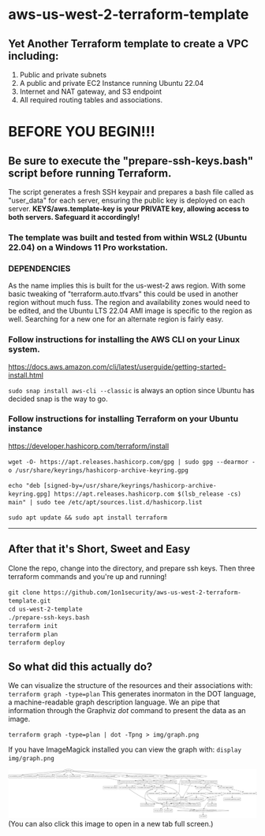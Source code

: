 # aws-us-west-2-terraform-template
## Yet Another Terraform template to create a VPC including:

1. Public and private subnets
2. A public and private EC2 Instance running Ubuntu 22.04
3. Internet and NAT gateway, and S3 endpoint
4. All required routing tables and associations.

# BEFORE YOU BEGIN!!!
## Be sure to execute the "prepare-ssh-keys.bash" script before running Terraform.
The script generates a fresh SSH keypair and prepares a bash file called as "user_data" for each server, ensuring the public key is deployed on each server. <b>KEYS/aws.template-key is your PRIVATE key, allowing access to both servers.  Safeguard it accordingly!</b>

### The template was built and tested from within WSL2 (Ubuntu 22.04) on a Windows 11 Pro workstation.

### DEPENDENCIES
As the name implies this is built for the us-west-2 aws region.  With some basic tweaking of "terraform.auto.tfvars" this could be used in another region without much fuss.  The region and availability zones would need to be edited, and the Ubuntu LTS 22.04 AMI image is specific to the region as well.  Searching for a new one for an alternate region is fairly easy.

### Follow instructions for installing the AWS CLI on your Linux system.
https://docs.aws.amazon.com/cli/latest/userguide/getting-started-install.html

`sudo snap install aws-cli --classic` is always an option since Ubuntu has decided snap is the way to go.

### Follow instructions for installing Terraform on your Ubuntu instance
https://developer.hashicorp.com/terraform/install

`wget -O- https://apt.releases.hashicorp.com/gpg | sudo gpg --dearmor -o /usr/share/keyrings/hashicorp-archive-keyring.gpg`

`echo "deb [signed-by=/usr/share/keyrings/hashicorp-archive-keyring.gpg] https://apt.releases.hashicorp.com $(lsb_release -cs) main" | sudo tee /etc/apt/sources.list.d/hashicorp.list`

`sudo apt update && sudo apt install terraform`

<hr>

## After that it's Short, Sweet and Easy
Clone the repo, change into the directory, and prepare ssh keys.  Then three terraform commands and you're up and running!

`git clone https://github.com/1on1security/aws-us-west-2-terraform-template.git` <br>
`cd us-west-2-template` <br>
`./prepare-ssh-keys.bash` <br>
`terraform init` <br>
`terraform plan` <br>
`terraform deploy` <br>

## So what did this actually do?
We can visualize the structure of the resources and their associations with:
`terraform graph -type=plan`
This generates inormaton in the DOT language, a machine-readable graph description language.  We an pipe that information through the Graphviz <i>dot</i> command to present the data as an image.

`terraform graph -type=plan | dot -Tpng > img/graph.png`

If you have ImageMagick installed you can view the graph with:
`display img/graph.png`

<a href="https://raw.githubusercontent.com/1on1security/aws-us-west-2-terraform-template/main/img/graph.png" target="_blank">![Terraform Graph](img/graph.png)</a> (You can also click this image to open in a new tab full screen.)